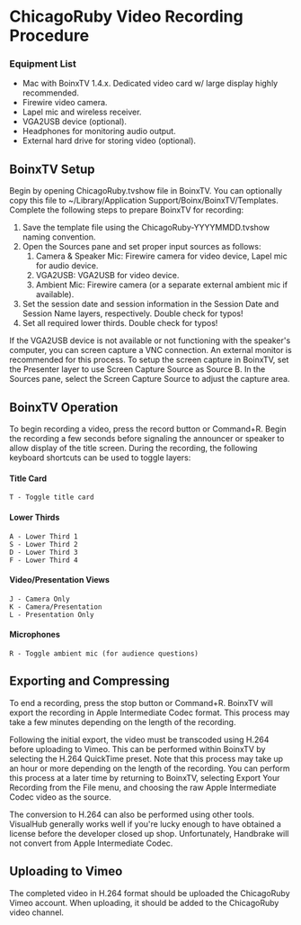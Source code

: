 ChicagoRuby Video Recording Procedure
=====================================

### Equipment List

* 	Mac with BoinxTV 1.4.x.
	Dedicated video card w/ large display highly recommended.
* 	Firewire video camera.
* 	Lapel mic and wireless receiver.
* 	VGA2USB device (optional).
* 	Headphones for monitoring audio output.
* 	External hard drive for storing video (optional).

## BoinxTV Setup

Begin by opening ChicagoRuby.tvshow file in BoinxTV. You can optionally copy this file to ~/Library/Application Support/Boinx/BoinxTV/Templates. Complete the following steps to prepare BoinxTV for recording:

1. 	Save the template file using the ChicagoRuby-YYYYMMDD.tvshow
	naming convention.
2.	Open the Sources pane and set proper input sources as follows:
	1.	Camera & Speaker Mic: Firewire camera for video device,
	Lapel mic for audio device.
	2.	VGA2USB: VGA2USB for video device.
	3.	Ambient Mic: Firewire camera (or a separate external ambient
		mic if available).
3.	Set the session date and session information in the Session Date
	and Session Name layers, respectively. Double check for typos!
4.	Set all required lower thirds. Double check for typos!
	
If the VGA2USB device is not available or not functioning with the speaker's computer, you can screen capture a VNC connection. An external monitor is recommended for this process. To setup the screen capture in BoinxTV, set the Presenter layer to use Screen Capture Source as Source B. In the Sources pane, select the Screen Capture Source to adjust the capture area.

## BoinxTV Operation

To begin recording a video, press the record button or Command+R. Begin the recording a few seconds before signaling the announcer or speaker to allow display of the title screen. During the recording, the following keyboard shortcuts can be used to toggle layers:

#### Title Card

	T - Toggle title card

#### Lower Thirds

	A - Lower Third 1
	S - Lower Third 2
	D - Lower Third 3
	F - Lower Third 4

#### Video/Presentation Views	

	J - Camera Only
	K - Camera/Presentation
	L - Presentation Only
	
#### Microphones

	R - Toggle ambient mic (for audience questions)
	
## Exporting and Compressing

To end a recording, press the stop button or Command+R. BoinxTV will export the recording in Apple Intermediate Codec format. This process may take a few minutes depending on the length of the recording.

Following the initial export, the video must be transcoded using H.264 before uploading to Vimeo. This can be performed within BoinxTV by selecting the H.264 QuickTime preset. Note that this process may take up an hour or more depending on the length of the recording. You can perform this process at a later time by returning to BoinxTV, selecting Export Your Recording from the File menu, and choosing the raw Apple Intermediate Codec video as the source.

The conversion to H.264 can also be performed using other tools. VisualHub generally works well if you're lucky enough to have obtained a license before the developer closed up shop. Unfortunately, Handbrake will not convert from Apple Intermediate Codec.

## Uploading to Vimeo

The completed video in H.264 format should be uploaded the ChicagoRuby Vimeo account. When uploading, it should be added to the ChicagoRuby video channel.
